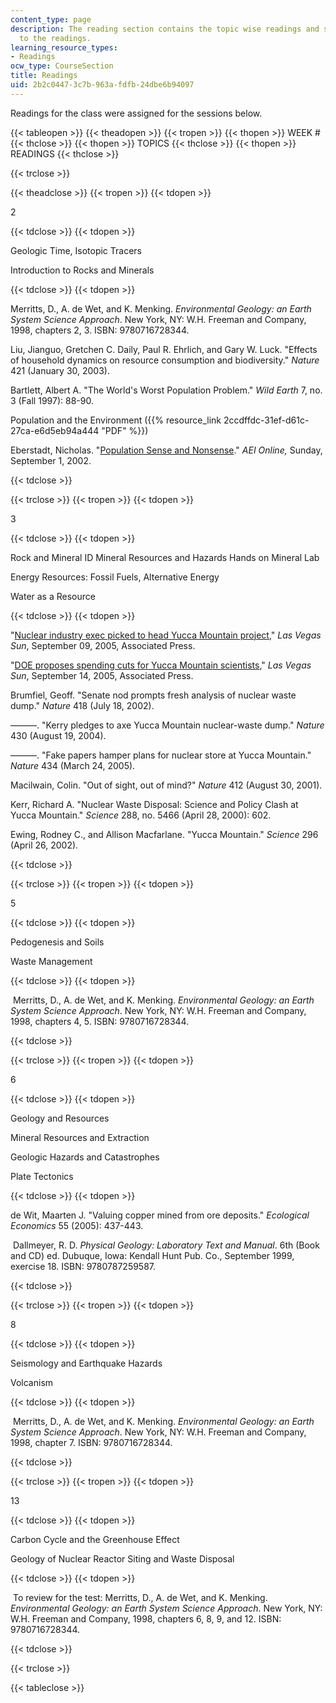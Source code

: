 ```yaml
---
content_type: page
description: The reading section contains the topic wise readings and some files related
  to the readings.
learning_resource_types:
- Readings
ocw_type: CourseSection
title: Readings
uid: 2b2c0447-3c7b-963a-fdfb-24dbe6b94097
---
```


Readings for the class were assigned for the sessions below.

{{< tableopen >}}
{{< theadopen >}}
{{< tropen >}}
{{< thopen >}}
WEEK #
{{< thclose >}}
{{< thopen >}}
TOPICS
{{< thclose >}}
{{< thopen >}}
READINGS
{{< thclose >}}

{{< trclose >}}

{{< theadclose >}}
{{< tropen >}}
{{< tdopen >}}


2


{{< tdclose >}}
{{< tdopen >}}


Geologic Time, Isotopic Tracers

Introduction to Rocks and Minerals


{{< tdclose >}}
{{< tdopen >}}


Merritts, D., A. de Wet, and K. Menking. _Environmental Geology: an Earth System Science Approach_. New York, NY: W.H. Freeman and Company, 1998, chapters 2, 3. ISBN: 9780716728344.

Liu, Jianguo, Gretchen C. Daily, Paul R. Ehrlich, and Gary W. Luck. "Effects of household dynamics on resource consumption and biodiversity." _Nature_ 421 (January 30, 2003).

Bartlett, Albert A. "The World's Worst Population Problem." _Wild Earth_ 7, no. 3 (Fall 1997): 88-90.

Population and the Environment ({{% resource_link 2ccdffdc-31ef-d61c-27ca-e6d5eb94a444 "PDF" %}})

Eberstadt, Nicholas. "[Population Sense and Nonsense](https://www.washingtonexaminer.com/weekly-standard/population-sense-and-nonsense)." _AEI Online,_ Sunday, September 1, 2002.


{{< tdclose >}}

{{< trclose >}}
{{< tropen >}}
{{< tdopen >}}


3


{{< tdclose >}}
{{< tdopen >}}


Rock and Mineral ID Mineral Resources and Hazards Hands on Mineral Lab

Energy Resources: Fossil Fuels, Alternative Energy

Water as a Resource


{{< tdclose >}}
{{< tdopen >}}


"[Nuclear industry exec picked to head Yucca Mountain project](http://www.lasvegasnow.com/)," _Las Vegas Sun_, September 09, 2005, Associated Press.

"[DOE proposes spending cuts for Yucca Mountain scientists](http://www.lasvegasnow.com/Global/category.asp?C=23322)," _Las Vegas Sun_, September 14, 2005, Associated Press.

Brumfiel, Geoff. "Senate nod prompts fresh analysis of nuclear waste dump." _Nature_ 418 (July 18, 2002).

———. "Kerry pledges to axe Yucca Mountain nuclear-waste dump." _Nature_ 430 (August 19, 2004).

———. "Fake papers hamper plans for nuclear store at Yucca Mountain." _Nature_ 434 (March 24, 2005).

Macilwain, Colin. "Out of sight, out of mind?" _Nature_ 412 (August 30, 2001).

Kerr, Richard A. "Nuclear Waste Disposal: Science and Policy Clash at Yucca Mountain." _Science_ 288, no. 5466 (April 28, 2000): 602.

Ewing, Rodney C., and Allison Macfarlane. "Yucca Mountain." _Science_ 296 (April 26, 2002).


{{< tdclose >}}

{{< trclose >}}
{{< tropen >}}
{{< tdopen >}}


5


{{< tdclose >}}
{{< tdopen >}}


Pedogenesis and Soils

Waste Management


{{< tdclose >}}
{{< tdopen >}}


 Merritts, D., A. de Wet, and K. Menking. _Environmental Geology: an Earth System Science Approach_. New York, NY: W.H. Freeman and Company, 1998, chapters 4, 5. ISBN: 9780716728344.


{{< tdclose >}}

{{< trclose >}}
{{< tropen >}}
{{< tdopen >}}


6


{{< tdclose >}}
{{< tdopen >}}


Geology and Resources

Mineral Resources and Extraction

Geologic Hazards and Catastrophes

Plate Tectonics


{{< tdclose >}}
{{< tdopen >}}


de Wit, Maarten J. "Valuing copper mined from ore deposits." _Ecological Economics_ 55 (2005): 437-443.

 Dallmeyer, R. D. _Physical Geology: Laboratory Text and Manual_. 6th (Book and CD) ed. Dubuque, Iowa: Kendall Hunt Pub. Co., September 1999, exercise 18. ISBN: 9780787259587.


{{< tdclose >}}

{{< trclose >}}
{{< tropen >}}
{{< tdopen >}}


8


{{< tdclose >}}
{{< tdopen >}}


Seismology and Earthquake Hazards

Volcanism


{{< tdclose >}}
{{< tdopen >}}


 Merritts, D., A. de Wet, and K. Menking. _Environmental Geology: an Earth System Science Approach_. New York, NY: W.H. Freeman and Company, 1998, chapter 7. ISBN: 9780716728344.


{{< tdclose >}}

{{< trclose >}}
{{< tropen >}}
{{< tdopen >}}


13


{{< tdclose >}}
{{< tdopen >}}


Carbon Cycle and the Greenhouse Effect

Geology of Nuclear Reactor Siting and Waste Disposal


{{< tdclose >}}
{{< tdopen >}}


 To review for the test: Merritts, D., A. de Wet, and K. Menking. _Environmental Geology: an Earth System Science Approach_. New York, NY: W.H. Freeman and Company, 1998, chapters 6, 8, 9, and 12. ISBN: 9780716728344.


{{< tdclose >}}

{{< trclose >}}

{{< tableclose >}}